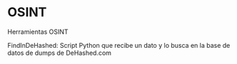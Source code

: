 # OSINT
Herramientas OSINT

FindInDeHashed:
    Script Python que recibe un dato y lo busca en la base de datos de dumps de DeHashed.com
